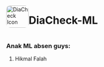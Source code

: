 <div style="display: flex; align-items: center;">
  <img src="https://github.com/user-attachments/assets/6428cf40-0911-4c00-b45d-f8f65d66b7ac" style="width: 60px; border-radius: 10px;" alt="DiaCheck Icon">
  <h1>DiaCheck-ML</h1>
</div>

### Anak ML absen guys:
1. Hikmal Falah
